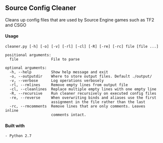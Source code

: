 ## Source Config Cleaner ##
Cleans up config files that are used by Source Engine games such as TF2 and CSGO 

#### Usage ####
```
cleaner.py [-h] [-o] [-v] [-rl] [-cl] [-R] [-re] [-rc] file [file ...]

positional arguments:
  file               File to parse

optional arguments:
  -h, --help         Show help message and exit
  -o, --outputdir	 Where to store output files. Default ./output/
  -v, --verbose      Log operations verbosely
  -rl, --rmlines     Remove empty lines from output file
  -cl, --cleanlines  Replace multiple empty lines with one empty line
  -R, --recursive    Run cleaner recursively on executed config files
  -re, --reverse     When overwriting binds and aliases use the first
                     assignment in the file rather than the last
  -rc, --rmcomments  Remove lines that are only comments. Leaves inline
                     comments intact.
```
	
#### Built with ####
	- Python 2.7